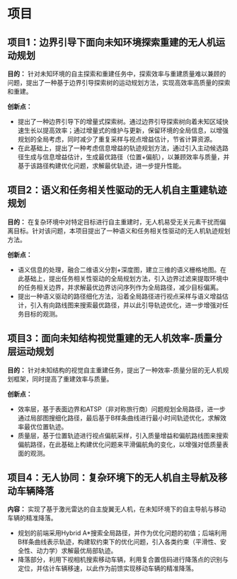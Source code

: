 # 项目
## 项目1：边界引导下面向未知环境探索重建的无人机运动规划
**目的：** 针对未知环境的自主探索和重建任务中，探索效率与重建质量难以兼顾的问题，提出了一种基于边界引导探索树的运动规划方法，实现高效率高质量的探索和重建。  

**创新点：**
+ 提出了一种边界引导下的增量式探索树。通过边界引导探索树向着未知区域快速生长以提高效率；通过增量式的维护与更新，保留环境的全局信息，以增强规划的全局考虑，同时减少了重复采样与视点增益估计，节省计算资源。
+ 在此基础上，提出了一种考虑信息增益的轨迹规划方法，通过引入主动候选路径生成与信息增益估计，生成最优路径（位置+偏航），以兼顾效率与质量，并基于该路径构建优化问题，求解最优轨迹，进一步提升性能。

## 项目2：语义和任务相关性驱动的无人机自主重建轨迹规划
**目的：** 在复杂环境中对特定目标进行自主重建时，无人机易受无关元素干扰而偏离目标。针对该问题，本项目提出了一种语义和任务相关性驱动的无人机轨迹规划方法。

**创新点：**
+ 语义信息的处理，融合二维语义分割+深度图，建立三维的语义栅格地图。在此基础上，提出任务相关性驱动的全局规划方法，引入边界过滤来提取环境中的任务相关边界，并求解最优边界访问序列作为全局路径，减少目标偏离。
+ 提出一种语义驱动的路径细化方法，沿着全局路径进行视点采样与语义增益估计，引入有向路线图来搜索最优路径，并以此引导轨迹优化，进一步增强对任务目标的观测。

## 项目3：面向未知结构视觉重建的无人机效率-质量分层运动规划
**目的：** 针对未知结构的视觉自主重建任务，提出了一种效率-质量分层的无人机规划框架，同时提高了重建效率与质量。

**创新点：**
+ 效率层，基于表面边界和ATSP（非对称旅行商）问题规划全局路径，进一步通过局部图搜细化路径，最后基于B样条曲线进行最小时间轨迹优化，求解效率最优位置轨迹。
+ 质量层，基于位置轨迹进行视点偏航采样，引入质量增益和偏航路线图来搜索偏航路径，在此基础上构建优化问题来平滑偏航角的变化，以增强对低质量表面的观测。

## 项目4：无人协同：复杂环境下的无人机自主导航及移动车辆降落
**内容：** 实现了基于激光雷达的自主旋翼无人机，在未知环境下的自主导航与移动车辆的精准降落。
+ 规划的前端采用Hybrid A\*搜索全局路径，并作为优化问题的初值；后端利用B样条曲线表示轨迹，构建软约束下的优化问题，引入各类约束（平滑性、安全性、动力学）求解最优局部轨迹。
+ 降落部分，利用下视相机搜索移动车辆，利用复合置信码进行降落点的识别与定位，并估计车辆移速，以此作为前馈实现移动车辆的精准降落。